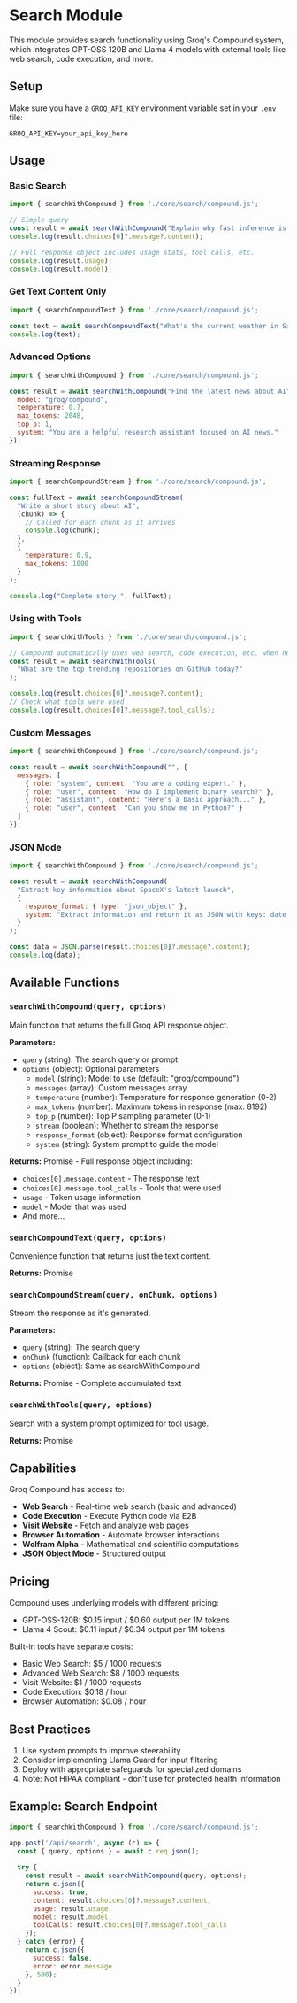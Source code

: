 # Search Module

This module provides search functionality using Groq's Compound system, which integrates GPT-OSS 120B and Llama 4 models with external tools like web search, code execution, and more.

## Setup

Make sure you have a `GROQ_API_KEY` environment variable set in your `.env` file:

```
GROQ_API_KEY=your_api_key_here
```

## Usage

### Basic Search

```javascript
import { searchWithCompound } from './core/search/compound.js';

// Simple query
const result = await searchWithCompound("Explain why fast inference is critical for reasoning models");
console.log(result.choices[0]?.message?.content);

// Full response object includes usage stats, tool calls, etc.
console.log(result.usage);
console.log(result.model);
```

### Get Text Content Only

```javascript
import { searchCompoundText } from './core/search/compound.js';

const text = await searchCompoundText("What's the current weather in San Francisco?");
console.log(text);
```

### Advanced Options

```javascript
import { searchWithCompound } from './core/search/compound.js';

const result = await searchWithCompound("Find the latest news about AI", {
  model: "groq/compound",
  temperature: 0.7,
  max_tokens: 2048,
  top_p: 1,
  system: "You are a helpful research assistant focused on AI news."
});
```

### Streaming Response

```javascript
import { searchCompoundStream } from './core/search/compound.js';

const fullText = await searchCompoundStream(
  "Write a short story about AI",
  (chunk) => {
    // Called for each chunk as it arrives
    console.log(chunk);
  },
  {
    temperature: 0.9,
    max_tokens: 1000
  }
);

console.log("Complete story:", fullText);
```

### Using with Tools

```javascript
import { searchWithTools } from './core/search/compound.js';

// Compound automatically uses web search, code execution, etc. when needed
const result = await searchWithTools(
  "What are the top trending repositories on GitHub today?"
);

console.log(result.choices[0]?.message?.content);
// Check what tools were used
console.log(result.choices[0]?.message?.tool_calls);
```

### Custom Messages

```javascript
import { searchWithCompound } from './core/search/compound.js';

const result = await searchWithCompound("", {
  messages: [
    { role: "system", content: "You are a coding expert." },
    { role: "user", content: "How do I implement binary search?" },
    { role: "assistant", content: "Here's a basic approach..." },
    { role: "user", content: "Can you show me in Python?" }
  ]
});
```

### JSON Mode

```javascript
import { searchWithCompound } from './core/search/compound.js';

const result = await searchWithCompound(
  "Extract key information about SpaceX's latest launch",
  {
    response_format: { type: "json_object" },
    system: "Extract information and return it as JSON with keys: date, mission, success, details"
  }
);

const data = JSON.parse(result.choices[0]?.message?.content);
console.log(data);
```

## Available Functions

### `searchWithCompound(query, options)`

Main function that returns the full Groq API response object.

**Parameters:**
- `query` (string): The search query or prompt
- `options` (object): Optional parameters
  - `model` (string): Model to use (default: "groq/compound")
  - `messages` (array): Custom messages array
  - `temperature` (number): Temperature for response generation (0-2)
  - `max_tokens` (number): Maximum tokens in response (max: 8192)
  - `top_p` (number): Top P sampling parameter (0-1)
  - `stream` (boolean): Whether to stream the response
  - `response_format` (object): Response format configuration
  - `system` (string): System prompt to guide the model

**Returns:** Promise<Object> - Full response object including:
- `choices[0].message.content` - The response text
- `choices[0].message.tool_calls` - Tools that were used
- `usage` - Token usage information
- `model` - Model that was used
- And more...

### `searchCompoundText(query, options)`

Convenience function that returns just the text content.

**Returns:** Promise<string>

### `searchCompoundStream(query, onChunk, options)`

Stream the response as it's generated.

**Parameters:**
- `query` (string): The search query
- `onChunk` (function): Callback for each chunk
- `options` (object): Same as searchWithCompound

**Returns:** Promise<string> - Complete accumulated text

### `searchWithTools(query, options)`

Search with a system prompt optimized for tool usage.

**Returns:** Promise<Object>

## Capabilities

Groq Compound has access to:
- **Web Search** - Real-time web search (basic and advanced)
- **Code Execution** - Execute Python code via E2B
- **Visit Website** - Fetch and analyze web pages
- **Browser Automation** - Automate browser interactions
- **Wolfram Alpha** - Mathematical and scientific computations
- **JSON Object Mode** - Structured output

## Pricing

Compound uses underlying models with different pricing:
- GPT-OSS-120B: $0.15 input / $0.60 output per 1M tokens
- Llama 4 Scout: $0.11 input / $0.34 output per 1M tokens

Built-in tools have separate costs:
- Basic Web Search: $5 / 1000 requests
- Advanced Web Search: $8 / 1000 requests
- Visit Website: $1 / 1000 requests
- Code Execution: $0.18 / hour
- Browser Automation: $0.08 / hour

## Best Practices

1. Use system prompts to improve steerability
2. Consider implementing Llama Guard for input filtering
3. Deploy with appropriate safeguards for specialized domains
4. Note: Not HIPAA compliant - don't use for protected health information

## Example: Search Endpoint

```javascript
import { searchWithCompound } from './core/search/compound.js';

app.post('/api/search', async (c) => {
  const { query, options } = await c.req.json();
  
  try {
    const result = await searchWithCompound(query, options);
    return c.json({
      success: true,
      content: result.choices[0]?.message?.content,
      usage: result.usage,
      model: result.model,
      toolCalls: result.choices[0]?.message?.tool_calls
    });
  } catch (error) {
    return c.json({
      success: false,
      error: error.message
    }, 500);
  }
});
```

